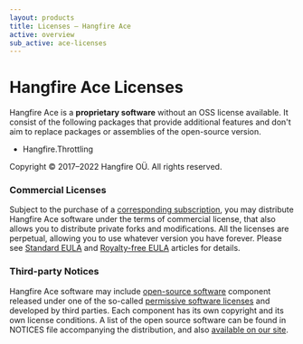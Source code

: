 ```yaml
---
layout: products
title: Licenses — Hangfire Ace
active: overview
sub_active: ace-licenses
---
```


<h1 class="page-header">Hangfire Ace Licenses</h1>

Hangfire Ace is a **proprietary software** without an OSS license available. It consist of the following packages that provide additional features and don't aim to replace packages or assemblies of the open-source version.

* Hangfire.Throttling

Copyright &copy; 2017–2022 Hangfire OÜ. All rights reserved.

### Commercial Licenses

Subject to the purchase of a [corresponding subscription](/pricing/), you may distribute Hangfire Ace software under the terms of commercial license, that also allows you to distribute private forks and modifications. All the licenses are perpetual, allowing you to use whatever version you have forever.
Please see [Standard EULA](/licensing/standard.html) and [Royalty-free EULA](/licensing/royalty-free.html) articles for details.

### Third-party Notices

Hangfire Ace software may include [open-source software](https://en.wikipedia.org/wiki/Open-source_software) component released under one of the so-called [permissive software licenses](https://en.wikipedia.org/wiki/Permissive_software_licence) and developed by third parties. Each component has its own copyright and its own license conditions. A list of the open source software can be found in NOTICES file accompanying the distribution, and also [available on our site](/licensing/third-party.html).
